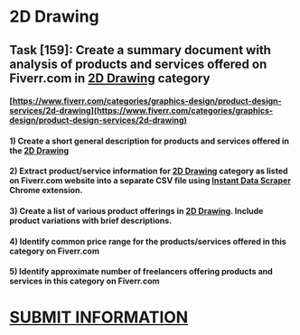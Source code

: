 # 2D Drawing
## Task [159]: Create a summary document with analysis of products and services offered on Fiverr.com in [2D Drawing](https://www.fiverr.com/categories/graphics-design/product-design-services/2d-drawing) category
#### [https://www.fiverr.com/categories/graphics-design/product-design-services/2d-drawing](https://www.fiverr.com/categories/graphics-design/product-design-services/2d-drawing)
#### 1) Create a short general description for products and services offered in the [2D Drawing](https://www.fiverr.com/categories/graphics-design/product-design-services/2d-drawing)
#### 2) Extract product/service information for [2D Drawing](https://www.fiverr.com/categories/graphics-design/product-design-services/2d-drawing) category as listed on Fiverr.com website into a separate CSV file using [Instant Data Scraper](https://chrome.google.com/webstore/detail/instant-data-scraper/ofaokhiedipichpaobibbnahnkdoiiah) Chrome extension.
#### 3) Create a list of various product offerings in [2D Drawing](https://www.fiverr.com/categories/graphics-design/product-design-services/2d-drawing). Include product variations with brief descriptions.
#### 4) Identify common price range for the products/services offered in this category on Fiverr.com
#### 5) Identify approximate number of freelancers offering products and services in this category on Fiverr.com

# [SUBMIT INFORMATION](https://forms.office.com/r/8AEKjkLxKG)

